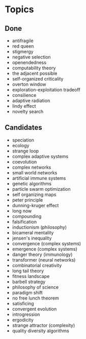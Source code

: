 Topics
======

Done
----

* antifragile
* red queen
* stigmergy
* negative selection
* openendedness
* computability theory
* the adjacent possible
* self-organized criticality
* overton window
* exploration-exploitation tradeoff
* consilience
* adaptive radiation
* lindy effect
* novelty search

Candidates
----

* speciation
* ecology
* strange loop
* complex adaptive systems
* coevolution
* complex networks
* small world networks
* artificial immune systems
* genetic algorithms
* particle swarm optimization
* self organizing maps
* peter principle
* dunning-kruger effect
* long now
* compounding
* falsification
* inductionism (philosophy)
* bicameral mentality
* jensen's inequality
* convergence (complex systems)
* emergence (complex systems)
* danger theory (immunology)
* transformer (neural networks)
* combinatorial creativity
* long tail theory
* fitness landscape
* barbell strategy
* philosophy of science
* paradigm shift
* no free lunch theorem
* satisficing
* convergent evolution
* introgression
* ergodicity
* strange attractor (complexity)
* quality diversity algorithms




